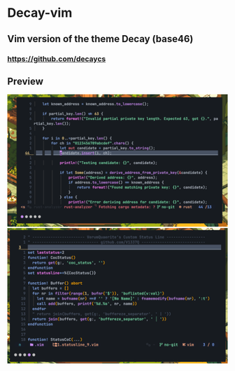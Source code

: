 # Decay-vim
## Vim version of the theme Decay (base46)
### https://github.com/decaycs

## Preview

![Alt text](./assets/image1.png)
![Alt text](./assets/image2.png)




